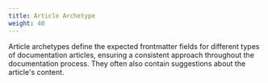 ```yaml
---
title: Article Archetype
weight: 40
---
```

Article archetypes define the expected frontmatter fields for different types of documentation articles, ensuring a consistent approach throughout the documentation process. They often also contain suggestions about the article's content.